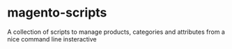 # magento-scripts
A collection of scripts to manage products, categories and attributes from a nice command line insteractive

